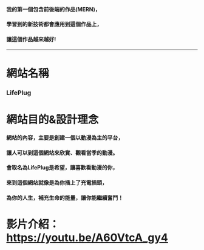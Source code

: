 #### 我的第一個包含前後端的作品(MERN)，  
#### 學習到的新技術都會應用到這個作品上，  
#### 讓這個作品越來越好!
---
# 網站名稱
### LifePlug
# 網站目的&設計理念
#### 網站的內容，主要是創建一個以動漫為主的平台，  
#### 讓人可以到這個網站來欣賞、觀看當季的動漫。  
#### 會取名為LifePlug是希望，讓喜歡看動漫的你，  
#### 來到這個網站就像是為你插上了充電插頭，  
#### 為你的人生，補充生命的能量，讓你能繼續奮鬥！

# 影片介紹：https://youtu.be/A60VtcA_gy4
